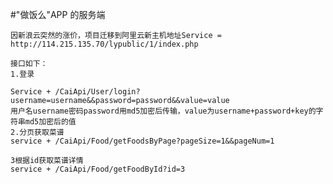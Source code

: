#"做饭么"APP 的服务端


	因新浪云突然的涨价，项目迁移到阿里云新主机地址Service = http://114.215.135.70/lypublic/1/index.php
	
	接口如下：
	1.登录
	
	Service + /CaiApi/User/login?username=username&&password=password&&value=value
	用户名username密码password用md5加密后传输，value为username+password+key的字符串md5加密后的值
	2.分页获取菜谱
	service + /CaiApi/Food/getFoodsByPage?pageSize=1&&pageNum=1

	3根据id获取菜谱详情
	service + /CaiApi/Food/getFoodById?id=3
